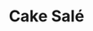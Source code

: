 ---
layout: recette
categories: [recettes]
hidden: true
lang: fr
sitemap: false
title: Cake Salé
type: sel
recettes:
  Base:
    ingredients: 
      - nom: farine T55
        qte: 200
        unite: gr
      - nom: levure chimique
        qte: 12
        unite: gr
      - nom: oeufs 
        qte: 4
      - nom: beurre
        qte: 60
        unite: gr
      - nom: huile neutre
        qte: 60
        unite: gr
      - nom: lait
        qte: 160
        unite: gr
      - nom: sel
        qte: 4
        unite: gr
      - nom: graines
        qte: 60
        unite: gr
      - nom: fromage rapé
        qte: 120
        unite: gr
    etapes:
      - label: Préparation
        details:
        - Faire fondre le beurre
        - Tamiser la farine, la levure et le sel dans un saladier
        - Incorporer les oeufs
        - Incorporer le beurre
        - Incorporer l'huile et le lait
        - Incorporer les graines et le fromage rapé
        - Beurrer et fariner un moule à cake
        - Verser la préparation dans le moule
      - label: Cuisson
        emoji: 🔥
        details:
        - Cuire 10 minutes à 160°C
        - Cuire 40 minutes à 140°C
        - Vérifier que le cake est cuit avec la pointe d'un couteau
notes:
  - "Garnitures: saumon brocolis, poivron chorizo, thon feta olives, ..."
---